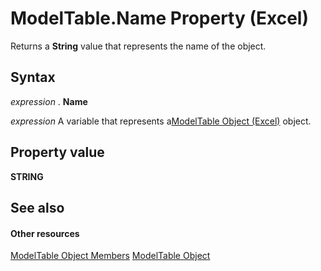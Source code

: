 
# ModelTable.Name Property (Excel)

Returns a  **String** value that represents the name of the object.


## Syntax

 _expression_ . **Name**

 _expression_ A variable that represents a[ModelTable Object (Excel)](c853beb6-f2e7-dda0-b33a-8110a6c23de8.md) object.


## Property value

 **STRING**


## See also


#### Other resources


[ModelTable Object Members](6fbca0ef-b855-d09c-f2ba-579d50f802fb.md)
[ModelTable Object](c853beb6-f2e7-dda0-b33a-8110a6c23de8.md)
